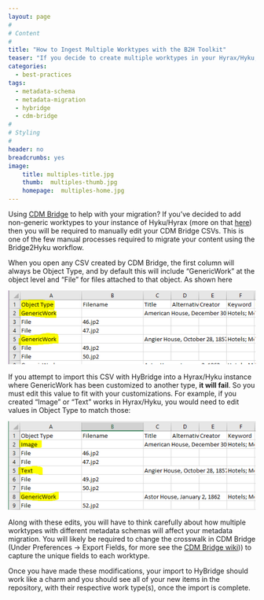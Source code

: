 ```yaml
---
layout: page
#
# Content
#
title: "How to Ingest Multiple Worktypes with the B2H Toolkit"
teaser: "If you decide to create multiple worktypes in your Hyrax/Hyku, here is how to work that into the migration workflow"
categories:
  - best-practices
tags:
  - metadata-schema
  - metadata-migration
  - hybridge
  - cdm-bridge
#
# Styling
#
header: no
breadcrumbs: yes
image:
    title: multiples-title.jpg
    thumb:  multiples-thumb.jpg
    homepage:  multiples-home.jpg
---
```

Using [CDM Bridge](https://github.com/Bridge2Hyku/cdm-bridge/wiki) to help with your migration? If you’ve decided to add non-generic worktypes to your instance of Hyku/Hyrax (more on that [here](https://bridge2hyku.github.io/best-practices/dogbiscuits/))  then you will be required to manually edit your CDM Bridge CSVs.  This is one of the few manual processes required to migrate your content using the Bridge2Hyku workflow.  


When you open any CSV created by CDM Bridge, the first column will always be Object Type, and by default this will include “GenericWork” at the object level and “File” for files attached to that object.  As shown here

<img src="https://raw.githubusercontent.com/Bridge2Hyku/Bridge2Hyku.github.io/master/images/non-edited-cdmbridge-csv.PNG">

If you attempt to import this CSV with HyBridge into a Hyrax/Hyku instance where GenericWork has been customized to another type, **it will fail**. So you must edit this value to fit with your customizations. For example, if you created “Image” or “Text” works in Hyrax/Hyku, you would need to edit values in Object Type to match those: 

<img src="https://raw.githubusercontent.com/Bridge2Hyku/Bridge2Hyku.github.io/master/images/edited-cdmbridge-csv.PNG">

Along with these edits, you will have to think carefully about how multiple worktypes with different metadata schemas will affect your metadata migration. You will likely be required to change the crosswalk in CDM Bridge (Under Preferences -> Export Fields, for more see the [CDM Bridge wiki](https://github.com/Bridge2Hyku/cdm-bridge/wiki))) to capture the unique fields to each worktype. 

Once you have made these modifications, your import to HyBridge should work like a charm and you should see all of your new items in the repository, with their respective work type(s), once the import is complete. 

